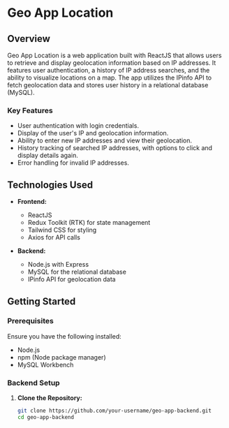 # Geo App Location

## Overview
Geo App Location is a web application built with ReactJS that allows users to retrieve and display geolocation information based on IP addresses. It features user authentication, a history of IP address searches, and the ability to visualize locations on a map. The app utilizes the IPinfo API to fetch geolocation data and stores user history in a relational database (MySQL).

### Key Features
- User authentication with login credentials.
- Display of the user's IP and geolocation information.
- Ability to enter new IP addresses and view their geolocation.
- History tracking of searched IP addresses, with options to click and display details again.
- Error handling for invalid IP addresses.

## Technologies Used
- **Frontend:**
  - ReactJS
  - Redux Toolkit (RTK) for state management
  - Tailwind CSS for styling
  - Axios for API calls

- **Backend:**
  - Node.js with Express
  - MySQL for the relational database
  - IPinfo API for geolocation data

## Getting Started

### Prerequisites
Ensure you have the following installed:
- Node.js
- npm (Node package manager)
- MySQL Workbench

### Backend Setup

1. **Clone the Repository:**
   ```bash
   git clone https://github.com/your-username/geo-app-backend.git
   cd geo-app-backend
